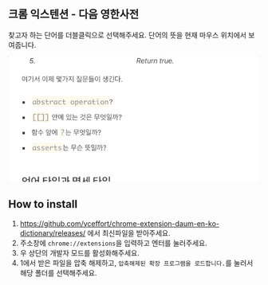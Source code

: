## 크롬 익스텐션 - 다음 영한사전

찾고자 하는 단어를 더블클릭으로 선택해주세요. 단어의 뜻을 현재 마우스 위치에서 보여줍니다.

![sample](sample.gif)

## How to install

1. https://github.com/yceffort/chrome-extension-daum-en-ko-dictionary/releases/ 에서 최신파일을 받아주세요.
2. 주소창에 `chrome://extensions`을 입력하고 엔터를 눌러주세요.
3. 우 상단의 개발자 모드를 활성화해주세요.
4. 1에서 받은 파일을 압축 해제하고, `압축해제된 확장 프로그램을 로드합니다.`를 눌러서 해당 폴더를 선택해주세요.
